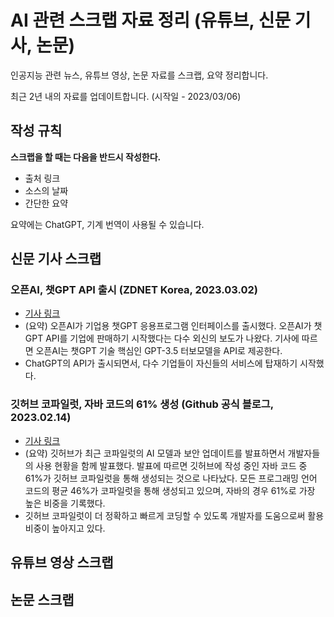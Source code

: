 AI 관련 스크랩 자료 정리 (유튜브, 신문 기사, 논문)
===============================================

인공지능 관련 뉴스, 유튜브 영상, 논문 자료를 스크랩, 요약 정리합니다. 

최근 2년 내의 자료를 업데이트합니다. (시작일 - 2023/03/06)

## 작성 규칙
**스크랩을 할 때는 다음을 반드시 작성한다.**
* 출처 링크
* 소스의 날짜
* 간단한 요약

요약에는 ChatGPT, 기계 번역이 사용될 수 있습니다. 

## 신문 기사 스크랩

### 오픈AI, 챗GPT API 출시 (ZDNET Korea, 2023.03.02)
* [기사 링크](https://n.news.naver.com/mnews/article/092/0002284183?sid=105)
* (요약) 오픈AI가 기업용 챗GPT 응용프로그램 인터페이스를 출시했다.
         오픈AI가 챗GPT API를 기업에 판매하기 시작했다는 다수 외신의 보도가 나왔다. 기사에 따르면 오픈AI는 챗GPT 기술 핵심인 GPT-3.5 터보모델을 API로 제공한다.
* ChatGPT의 API가 출시되면서, 다수 기업들이 자신들의 서비스에 탑재하기 시작했다.
### 깃허브 코파일럿, 자바 코드의 61% 생성 (Github 공식 블로그, 2023.02.14)
* [기사 링크](https://github.blog/2023-02-14-github-copilot-now-has-a-better-ai-model-and-new-capabilities/)
* (요약) 깃허브가 최근 코파일럿의 AI 모델과 보안 업데이트를 발표하면서 개발자들의 사용 현황을 함께 발표했다. 발표에 따르면 깃허브에 작성 중인 자바 코드 중 61%가 깃허브 코파일럿을 통해 생성되는 것으로 나타났다. 모든 프로그래밍 언어 코드의 평균 46%가 코파일럿을 통해 생성되고 있으며, 자바의 경우 61%로 가장 높은 비중을 기록했다.
* 깃허브 코파일럿이 더 정확하고 빠르게 코딩할 수 있도록 개발자를 도움으로써 활용 비중이 높아지고 있다.


## 유튜브 영상 스크랩



## 논문 스크랩




